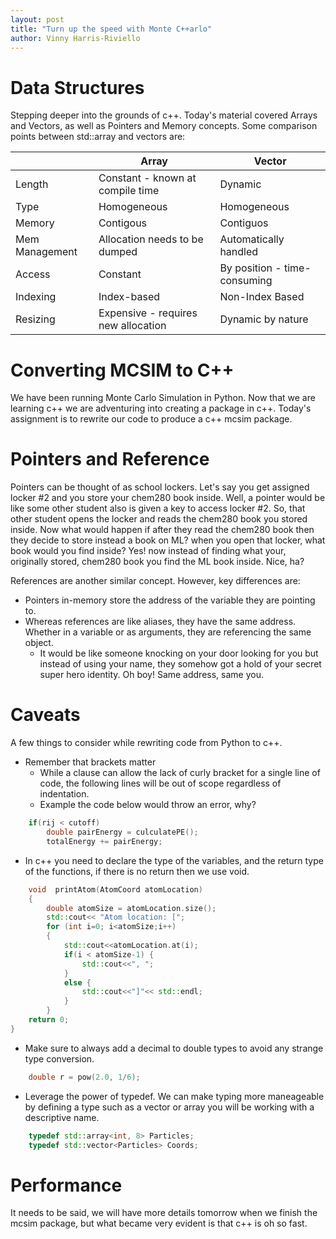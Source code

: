 ```yaml
---
layout: post
title: "Turn up the speed with Monte C++arlo"
author: Vinny Harris-Riviello
---
```


# Data Structures
Stepping deeper into the grounds of c++. Today's material covered Arrays and Vectors, as well as Pointers and Memory concepts.
Some comparison points between std::array and vectors are:

|                   |  Array                            |  Vector                       |
|-------------------|-----------------------------------|-------------------------------|
| Length            |  Constant - known at compile time | Dynamic                       |
| Type              |  Homogeneous                      | Homogeneous                   |
| Memory            |  Contigous                        | Contiguos                     |
| Mem Management    |  Allocation needs to be dumped    | Automatically handled         |
| Access            |  Constant                         | By position - time-consuming  |
| Indexing          |  Index-based                      | Non-Index Based               |
| Resizing          | Expensive - requires new allocation | Dynamic by nature             |

# Converting MCSIM to C++
We have been running Monte Carlo Simulation in Python. Now that we are learning c++ we are adventuring into creating a package in c++. Today's assignment is to rewrite our code to produce a c++ mcsim package. 

# Pointers and Reference
Pointers can be thought of as school lockers. Let's say you get assigned locker #2 and you store your chem280 book inside. Well, a pointer would be like some other student also is given a key to access locker #2. So, that other student opens the locker and reads the chem280 book you stored inside. Now what would happen if after they read the chem280 book then they decide to store instead a book on ML? when you open that locker, what book would you find inside? Yes! now instead of finding what your, originally stored, chem280 book you find the ML book inside. Nice, ha?

References are another similar concept. However, key differences are:
* Pointers in-memory store the address of the variable they are pointing to.
* Whereas references are like aliases, they have the same address. Whether in a variable or as arguments, they are referencing the same object. 
    * It would be like someone knocking on your door looking for you but instead of using your name, they somehow got a hold of your secret super hero identity. Oh boy! Same address, same you.

# Caveats
A few things to consider while rewriting code from Python to c++. 
* Remember that brackets matter
  * While a clause can allow the lack of curly bracket for a single line of code, the following lines will be out of scope regardless of indentation.
  * Example the code below would throw an error, why?
```cpp
    if(rij < cutoff)
        double pairEnergy = culculatePE();
        totalEnergy += pairEnergy;
```

* In c++ you need to declare the type of the variables, and the return type of the functions, if there is no return then we use void.
```cpp
    void  printAtom(AtomCoord atomLocation)
    {   
        double atomSize = atomLocation.size();
        std::cout<< "Atom location: [";
        for (int i=0; i<atomSize;i++)
        {
            std::cout<<atomLocation.at(i);
            if(i < atomSize-1) {
                std::cout<<", ";
            } 
            else {
                std::cout<<"]"<< std::endl;
            }
        }
    return 0;
} 
```
* Make sure to always add a decimal to double types to avoid any strange type conversion.
```cpp
    double r = pow(2.0, 1/6);

```
* Leverage the power of typedef. We can make typing more maneageable by defining a type such as a vector or array you will be working with a descriptive name. 
```cpp
    typedef std::array<int, 8> Particles;
    typedef std::vector<Particles> Coords;
```
# Performance
It needs to be said, we will have more details tomorrow when we finish the mcsim package, but what became very evident is that c++ is oh so fast. 